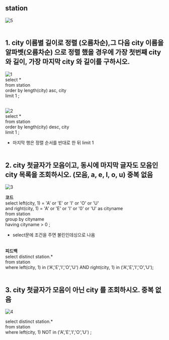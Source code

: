
## station<br>
![5](https://user-images.githubusercontent.com/59272674/90021637-803b8b80-dcec-11ea-9ac5-200e58a24cfe.JPG)<br><br>

## 1. city 이름별 길이로 정렬 (오름차순),그 다음 city 이름을 알파벳(오름차순) 으로 정렬 했을 경우에 가장 첫번째 city 와 길이, 가장 마지막 city 와 길이를 구하시오.<br>
![1](https://user-images.githubusercontent.com/59272674/90021435-3a7ec300-dcec-11ea-8f85-f41b9a9c5a52.JPG)<br>
select *<br>
from station <br>
order by length(city) asc, city<br>
limit 1 ;<br><br>

![2](https://user-images.githubusercontent.com/59272674/90021558-65691700-dcec-11ea-9dc1-aa6b0c7eaea0.JPG)<br>
select *<br>
from station <br>
order by length(city) desc, city<br>
limit 1 ;<br>
- 마지막 행은 정렬 순서를 반대로 한 뒤 limit 1<br><br>




## 2. city 첫글자가 모음이고, 동시에 마지막 글자도 모음인 city 목록을 조회하시오. (모음, a, e, I, o, u) 중복 없음<br>
![3](https://user-images.githubusercontent.com/59272674/90021570-6bf78e80-dcec-11ea-867e-8d1c832128ef.JPG)<br>


**코드**<br>
select left(city, 1) = 'A' or 'E' or 'I' or 'O' or 'U' <br>
and right(city, 1) = 'A' or 'E' or 'I' or '0' or 'U' as cityname<br>
from station<br>
group by cityname<br>
having cityname > 0 ;<br>
- select문에 조건을 주면 불린인데싱으로 나옴<br><br>

**피드백**<br>
select distinct station.*<br>
from station<br>
where left(city, 1) in  ('A','E','I','O','U') AND right(city, 1) in  ('A','E','I','O','U'); <br><br>

        
## 3. city 첫글자가 모음이 아닌 city 를 조회하시오. 중복 없음		<br>
![4](https://user-images.githubusercontent.com/59272674/90021651-8598d600-dcec-11ea-838b-948a4c836821.JPG)<br>

select distinct station.*<br>
from station<br>
where left(city, 1) NOT in  ('A','E','I','O','U') ;<br><br>


